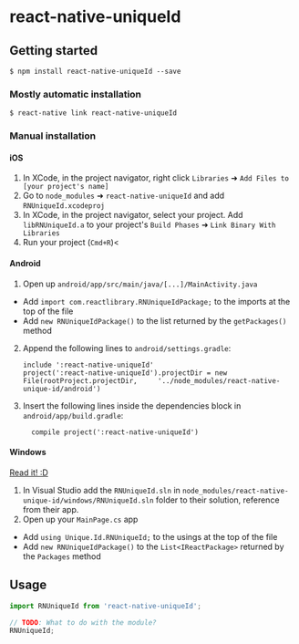 
# react-native-uniqueId

## Getting started

`$ npm install react-native-uniqueId --save`

### Mostly automatic installation

`$ react-native link react-native-uniqueId`

### Manual installation


#### iOS

1. In XCode, in the project navigator, right click `Libraries` ➜ `Add Files to [your project's name]`
2. Go to `node_modules` ➜ `react-native-uniqueId` and add `RNUniqueId.xcodeproj`
3. In XCode, in the project navigator, select your project. Add `libRNUniqueId.a` to your project's `Build Phases` ➜ `Link Binary With Libraries`
4. Run your project (`Cmd+R`)<

#### Android

1. Open up `android/app/src/main/java/[...]/MainActivity.java`
  - Add `import com.reactlibrary.RNUniqueIdPackage;` to the imports at the top of the file
  - Add `new RNUniqueIdPackage()` to the list returned by the `getPackages()` method
2. Append the following lines to `android/settings.gradle`:
  	```
  	include ':react-native-uniqueId'
  	project(':react-native-uniqueId').projectDir = new File(rootProject.projectDir, 	'../node_modules/react-native-unique-id/android')
  	```
3. Insert the following lines inside the dependencies block in `android/app/build.gradle`:
  	```
      compile project(':react-native-uniqueId')
  	```

#### Windows
[Read it! :D](https://github.com/ReactWindows/react-native)

1. In Visual Studio add the `RNUniqueId.sln` in `node_modules/react-native-unique-id/windows/RNUniqueId.sln` folder to their solution, reference from their app.
2. Open up your `MainPage.cs` app
  - Add `using Unique.Id.RNUniqueId;` to the usings at the top of the file
  - Add `new RNUniqueIdPackage()` to the `List<IReactPackage>` returned by the `Packages` method


## Usage
```javascript
import RNUniqueId from 'react-native-uniqueId';

// TODO: What to do with the module?
RNUniqueId;
```
